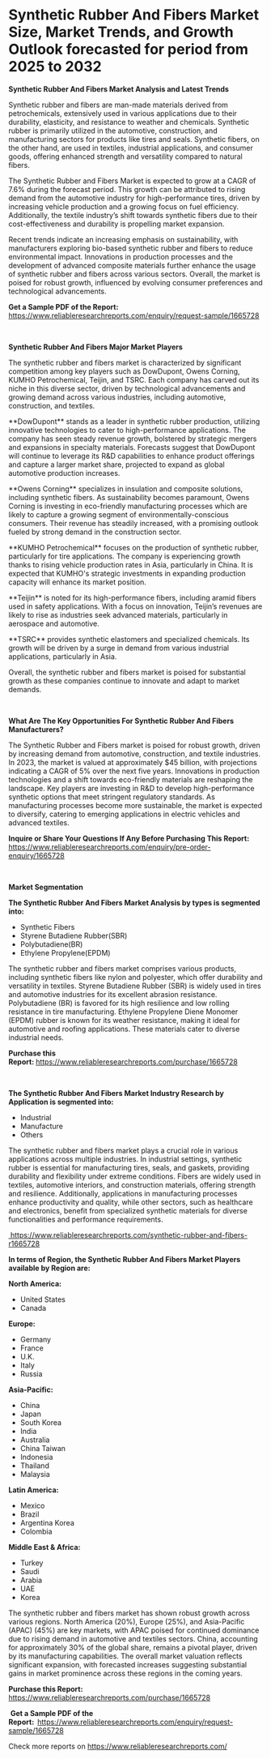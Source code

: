 <p><h1>Synthetic Rubber And Fibers Market Size, Market Trends, and Growth Outlook forecasted for period from 2025 to 2032</h1></p><p><strong>Synthetic Rubber And Fibers Market Analysis and Latest Trends</strong></p>
<p><p>Synthetic rubber and fibers are man-made materials derived from petrochemicals, extensively used in various applications due to their durability, elasticity, and resistance to weather and chemicals. Synthetic rubber is primarily utilized in the automotive, construction, and manufacturing sectors for products like tires and seals. Synthetic fibers, on the other hand, are used in textiles, industrial applications, and consumer goods, offering enhanced strength and versatility compared to natural fibers.</p><p>The Synthetic Rubber and Fibers Market is expected to grow at a CAGR of 7.6% during the forecast period. This growth can be attributed to rising demand from the automotive industry for high-performance tires, driven by increasing vehicle production and a growing focus on fuel efficiency. Additionally, the textile industry’s shift towards synthetic fibers due to their cost-effectiveness and durability is propelling market expansion.</p><p>Recent trends indicate an increasing emphasis on sustainability, with manufacturers exploring bio-based synthetic rubber and fibers to reduce environmental impact. Innovations in production processes and the development of advanced composite materials further enhance the usage of synthetic rubber and fibers across various sectors. Overall, the market is poised for robust growth, influenced by evolving consumer preferences and technological advancements.</p></p>
<p><strong>Get a Sample PDF of the Report:&nbsp;</strong> <a href="https://www.reliableresearchreports.com/enquiry/request-sample/1665728?utm_campaign=2002&utm_medium=2&utm_source=Github&utm_content=ia&utm_term=02022025&utm_id=synthetic-rubber-and-fibers">https://www.reliableresearchreports.com/enquiry/request-sample/1665728</a></p>
<p>&nbsp;</p>
<p><strong>Synthetic Rubber And Fibers Major Market Players</strong></p>
<p><p>The synthetic rubber and fibers market is characterized by significant competition among key players such as DowDupont, Owens Corning, KUMHO Petrochemical, Teijin, and TSRC. Each company has carved out its niche in this diverse sector, driven by technological advancements and growing demand across various industries, including automotive, construction, and textiles.</p><p>**DowDupont** stands as a leader in synthetic rubber production, utilizing innovative technologies to cater to high-performance applications. The company has seen steady revenue growth, bolstered by strategic mergers and expansions in specialty materials. Forecasts suggest that DowDupont will continue to leverage its R&D capabilities to enhance product offerings and capture a larger market share, projected to expand as global automotive production increases.</p><p>**Owens Corning** specializes in insulation and composite solutions, including synthetic fibers. As sustainability becomes paramount, Owens Corning is investing in eco-friendly manufacturing processes which are likely to capture a growing segment of environmentally-conscious consumers. Their revenue has steadily increased, with a promising outlook fueled by strong demand in the construction sector.</p><p>**KUMHO Petrochemical** focuses on the production of synthetic rubber, particularly for tire applications. The company is experiencing growth thanks to rising vehicle production rates in Asia, particularly in China. It is expected that KUMHO's strategic investments in expanding production capacity will enhance its market position.</p><p>**Teijin** is noted for its high-performance fibers, including aramid fibers used in safety applications. With a focus on innovation, Teijin’s revenues are likely to rise as industries seek advanced materials, particularly in aerospace and automotive.</p><p>**TSRC** provides synthetic elastomers and specialized chemicals. Its growth will be driven by a surge in demand from various industrial applications, particularly in Asia.</p><p>Overall, the synthetic rubber and fibers market is poised for substantial growth as these companies continue to innovate and adapt to market demands.</p></p>
<p>&nbsp;</p>
<p><strong>What Are The Key Opportunities For Synthetic Rubber And Fibers Manufacturers?</strong></p>
<p><p>The Synthetic Rubber and Fibers market is poised for robust growth, driven by increasing demand from automotive, construction, and textile industries. In 2023, the market is valued at approximately $45 billion, with projections indicating a CAGR of 5% over the next five years. Innovations in production technologies and a shift towards eco-friendly materials are reshaping the landscape. Key players are investing in R&D to develop high-performance synthetic options that meet stringent regulatory standards. As manufacturing processes become more sustainable, the market is expected to diversify, catering to emerging applications in electric vehicles and advanced textiles.</p></p>
<p><strong>Inquire or Share Your Questions If Any Before Purchasing This Report:</strong> <a href="https://www.reliableresearchreports.com/enquiry/pre-order-enquiry/1665728?utm_campaign=2002&utm_medium=2&utm_source=Github&utm_content=ia&utm_term=02022025&utm_id=synthetic-rubber-and-fibers">https://www.reliableresearchreports.com/enquiry/pre-order-enquiry/1665728</a></p>
<p>&nbsp;</p>
<p><strong>Market Segmentation</strong></p>
<p><strong>The Synthetic Rubber And Fibers Market Analysis by types is segmented into:</strong></p>
<p><ul><li>Synthetic Fibers</li><li>Styrene Butadiene Rubber(SBR)</li><li>Polybutadiene(BR)</li><li>Ethylene Propylene(EPDM)</li></ul></p>
<p><p>The synthetic rubber and fibers market comprises various products, including synthetic fibers like nylon and polyester, which offer durability and versatility in textiles. Styrene Butadiene Rubber (SBR) is widely used in tires and automotive industries for its excellent abrasion resistance. Polybutadiene (BR) is favored for its high resilience and low rolling resistance in tire manufacturing. Ethylene Propylene Diene Monomer (EPDM) rubber is known for its weather resistance, making it ideal for automotive and roofing applications. These materials cater to diverse industrial needs.</p></p>
<p><strong>Purchase this Report:&nbsp;</strong><a href="https://www.reliableresearchreports.com/purchase/1665728?utm_campaign=2002&utm_medium=2&utm_source=Github&utm_content=ia&utm_term=02022025&utm_id=synthetic-rubber-and-fibers">https://www.reliableresearchreports.com/purchase/1665728</a></p>
<p>&nbsp;</p>
<p><strong>The Synthetic Rubber And Fibers Market Industry Research by Application is segmented into:</strong></p>
<p><ul><li>Industrial</li><li>Manufacture</li><li>Others</li></ul></p>
<p><p>The synthetic rubber and fibers market plays a crucial role in various applications across multiple industries. In industrial settings, synthetic rubber is essential for manufacturing tires, seals, and gaskets, providing durability and flexibility under extreme conditions. Fibers are widely used in textiles, automotive interiors, and construction materials, offering strength and resilience. Additionally, applications in manufacturing processes enhance productivity and quality, while other sectors, such as healthcare and electronics, benefit from specialized synthetic materials for diverse functionalities and performance requirements.</p></p>
<p><a href="https://www.reliableresearchreports.com/synthetic-rubber-and-fibers-r1665728?utm_campaign=2002&utm_medium=2&utm_source=Github&utm_content=ia&utm_term=02022025&utm_id=synthetic-rubber-and-fibers">&nbsp;https://www.reliableresearchreports.com/synthetic-rubber-and-fibers-r1665728</a></p>
<p><strong>In terms of Region, the Synthetic Rubber And Fibers Market Players available by Region are:</strong></p>
<p>
    <p> <strong> North America: </strong>
        <ul>
            <li>United States</li>
            <li>Canada</li>
        </ul>
        </p> 
    <p> <strong> Europe: </strong>
        <ul>
            <li>Germany</li>
            <li>France</li>
            <li>U.K.</li>
            <li>Italy</li>
            <li>Russia</li>
        </ul>
        </p> 
    <p> <strong> Asia-Pacific: </strong>
        <ul>
            <li>China</li>
            <li>Japan</li>
            <li>South Korea</li>
            <li>India</li>
            <li>Australia</li>
            <li>China Taiwan</li>
            <li>Indonesia</li>
            <li>Thailand</li>
            <li>Malaysia</li>
        </ul>
        </p> 
    <p> <strong> Latin America: </strong>
        <ul>
            <li>Mexico</li>
            <li>Brazil</li>
            <li>Argentina Korea</li>
            <li>Colombia</li>
        </ul>
        </p> 
    <p> <strong> Middle East & Africa: </strong>
        <ul>
            <li>Turkey</li>
            <li>Saudi</li>
            <li>Arabia</li>
            <li>UAE</li>
            <li>Korea</li>
        </ul>
    </p>
    </p>
<p><p>The synthetic rubber and fibers market has shown robust growth across various regions. North America (20%), Europe (25%), and Asia-Pacific (APAC) (45%) are key markets, with APAC poised for continued dominance due to rising demand in automotive and textiles sectors. China, accounting for approximately 30% of the global share, remains a pivotal player, driven by its manufacturing capabilities. The overall market valuation reflects significant expansion, with forecasted increases suggesting substantial gains in market prominence across these regions in the coming years.</p></p>
<p><strong>Purchase this Report: </strong><a href="https://www.reliableresearchreports.com/purchase/1665728?utm_campaign=2002&utm_medium=2&utm_source=Github&utm_content=ia&utm_term=02022025&utm_id=synthetic-rubber-and-fibers">https://www.reliableresearchreports.com/purchase/1665728</a></p>
<p>&nbsp;<strong>Get a Sample PDF of the Report:&nbsp;&nbsp;</strong><a href="https://www.reliableresearchreports.com/enquiry/request-sample/1665728?utm_campaign=2002&utm_medium=2&utm_source=Github&utm_content=ia&utm_term=02022025&utm_id=synthetic-rubber-and-fibers">https://www.reliableresearchreports.com/enquiry/request-sample/1665728</a></p>
<p><strong></strong></p>
<p>Check more reports on <a href="https://www.reliableresearchreports.com/?utm_campaign=2002&utm_medium=2&utm_source=Github&utm_content=ia&utm_term=02022025&utm_id=synthetic-rubber-and-fibers">https://www.reliableresearchreports.com/</a></p>